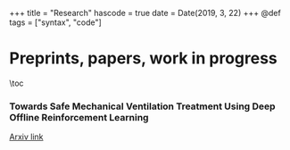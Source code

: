 +++
title = "Research"
hascode = true
date = Date(2019, 3, 22)
+++
@def tags = ["syntax", "code"]

# Preprints, papers, work in progress

\toc

### Towards Safe Mechanical Ventilation Treatment Using Deep Offline Reinforcement Learning

[Arxiv link](https://arxiv.org/abs/2210.02552)